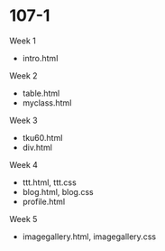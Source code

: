 # 107-1

Week 1
* intro.html

Week 2
* table.html
* myclass.html

Week 3
* tku60.html
* div.html

Week 4
* ttt.html, ttt.css
* blog.html, blog.css
* profile.html

Week 5
* imagegallery.html, imagegallery.css
